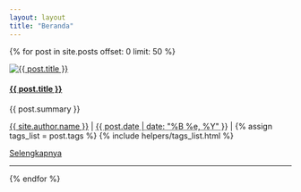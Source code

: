 ```yaml
---
layout: layout
title: "Beranda"
---
```


{% for post in site.posts offset: 0 limit: 50 %}
<div class="row">
  <div class="span8">
    <div class="row media">
      <div class="span2">
        <a href="{{ post.url }}" >
          <img src="/img/posts/{{ post.image }}" alt="{{ post.title }}" class="img-polaroid media-object">
        </a>
      </div>
      <div class="span6 media-body">
        <h4 class="media-heading entry-title"><strong><a href="{{ post.url }}">{{ post.title }}</a></strong></h4>
        <p class="entry-summary">{{ post.summary }}</p>
        <p><i class="icon-user"></i> <span class="vcard"><a class="url fn" href="https://plus.google.com/114478773453104104429/posts" rel="author" title="author profile">{{ site.author.name }}</a></span> | <i class="icon-calendar"></i> <abbr class="published" title="">{{ post.date | date: "%B %e, %Y" }}</abbr> | <i class="icon-tags"></i> {% assign tags_list = post.tags %} {% include helpers/tags_list.html %}
        </p>
        <div class="row"><div class="span6 column"><span class="pull-right"><a href="{{ post.url }}" class="btn btn-small">Selengkapnya <i class="icon-chevron-right"></i></a></span></div></div>
      </div>
    </div> 
    <hr>
  </div>
</div>
{% endfor %}	